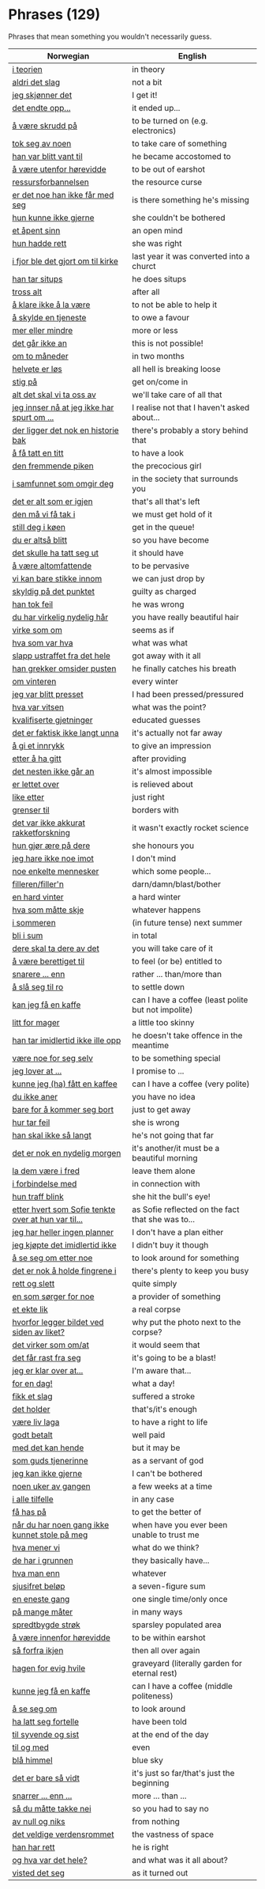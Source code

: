 # Phrases (129)

Phrases that mean something you wouldn't necessarily guess.

| Norwegian | English |
| --- | --- |
| [i teorien](https://www.ordnett.no/search?language=no&phrase=i%20teorien) | in theory |
| [aldri det slag](https://www.ordnett.no/search?language=no&phrase=aldri%20det%20slag) | not a bit |
| [jeg skjønner det](https://www.ordnett.no/search?language=no&phrase=jeg%20skjønner%20det) | I get it! |
| [det endte opp...](https://www.ordnett.no/search?language=no&phrase=det%20endte%20opp...) | it ended up... |
| [å være skrudd på](https://www.ordnett.no/search?language=no&phrase=å%20være%20skrudd%20på) | to be turned on (e.g. electronics) |
| [tok seg av noen](https://www.ordnett.no/search?language=no&phrase=tok%20seg%20av%20noen) | to take care of something |
| [han var blitt vant til](https://www.ordnett.no/search?language=no&phrase=han%20var%20blitt%20vant%20til) | he became accostomed to |
| [å være utenfor hørevidde](https://www.ordnett.no/search?language=no&phrase=å%20være%20utenfor%20hørevidde) | to be out of earshot |
| [ressursforbannelsen](https://www.ordnett.no/search?language=no&phrase=ressursforbannelsen) | the resource curse |
| [er det noe han ikke får med seg](https://www.ordnett.no/search?language=no&phrase=er%20det%20noe%20han%20ikke%20får%20med%20seg) | is there something he's missing |
| [hun kunne ikke gjerne](https://www.ordnett.no/search?language=no&phrase=hun%20kunne%20ikke%20gjerne) | she couldn't be bothered |
| [et åpent sinn](https://www.ordnett.no/search?language=no&phrase=et%20åpent%20sinn) | an open mind |
| [hun hadde rett](https://www.ordnett.no/search?language=no&phrase=hun%20hadde%20rett) | she was right |
| [i fjor ble det gjort om til kirke](https://www.ordnett.no/search?language=no&phrase=i%20fjor%20ble%20det%20gjort%20om%20til%20kirke) | last year it was converted into a churct |
| [han tar situps](https://www.ordnett.no/search?language=no&phrase=han%20tar%20situps) | he does situps |
| [tross alt](https://www.ordnett.no/search?language=no&phrase=tross%20alt) | after all |
| [å klare ikke å la være](https://www.ordnett.no/search?language=no&phrase=å%20klare%20ikke%20å%20la%20være) | to not be able to help it |
| [å skylde en tjeneste](https://www.ordnett.no/search?language=no&phrase=å%20skylde%20en%20tjeneste) | to owe a favour |
| [mer eller mindre](https://www.ordnett.no/search?language=no&phrase=mer%20eller%20mindre) | more or less |
| [det går ikke an](https://www.ordnett.no/search?language=no&phrase=det%20går%20ikke%20an) | this is not possible! |
| [om to måneder](https://www.ordnett.no/search?language=no&phrase=om%20to%20måneder) | in two months |
| [helvete er løs](https://www.ordnett.no/search?language=no&phrase=helvete%20er%20løs) | all hell is breaking loose |
| [stig på](https://www.ordnett.no/search?language=no&phrase=stig%20på) | get on/come in |
| [alt det skal vi ta oss av](https://www.ordnett.no/search?language=no&phrase=alt%20det%20skal%20vi%20ta%20oss%20av) | we'll take care of all that |
| [jeg innser nå at jeg ikke har spurt om ...](https://www.ordnett.no/search?language=no&phrase=jeg%20innser%20nå%20at%20jeg%20ikke%20har%20spurt%20om%20...) | I realise not that I haven't asked about... |
| [der ligger det nok en historie bak](https://www.ordnett.no/search?language=no&phrase=der%20ligger%20det%20nok%20en%20historie%20bak) | there's probably a story behind that |
| [å få tatt en titt](https://www.ordnett.no/search?language=no&phrase=å%20få%20tatt%20en%20titt) | to have a look |
| [den fremmende piken](https://www.ordnett.no/search?language=no&phrase=den%20fremmende%20piken) | the precocious girl |
| [i samfunnet som omgir deg](https://www.ordnett.no/search?language=no&phrase=i%20samfunnet%20som%20omgir%20deg) | in the society that surrounds you |
| [det er alt som er igjen](https://www.ordnett.no/search?language=no&phrase=det%20er%20alt%20som%20er%20igjen) | that's all that's left |
| [den må vi få tak i](https://www.ordnett.no/search?language=no&phrase=den%20må%20vi%20få%20tak%20i) | we must get hold of it |
| [still deg i køen](https://www.ordnett.no/search?language=no&phrase=still%20deg%20i%20køen) | get in the queue! |
| [du er altså blitt](https://www.ordnett.no/search?language=no&phrase=du%20er%20altså%20blitt) | so you have become |
| [det skulle ha tatt seg ut](https://www.ordnett.no/search?language=no&phrase=det%20skulle%20ha%20tatt%20seg%20ut) | it should have |
| [å være altomfattende](https://www.ordnett.no/search?language=no&phrase=å%20være%20altomfattende) | to be pervasive |
| [vi kan bare stikke innom](https://www.ordnett.no/search?language=no&phrase=vi%20kan%20bare%20stikke%20innom) | we can just drop by |
| [skyldig på det punktet](https://www.ordnett.no/search?language=no&phrase=skyldig%20på%20det%20punktet) | guilty as charged |
| [han tok feil](https://www.ordnett.no/search?language=no&phrase=han%20tok%20feil) | he was wrong |
| [du har virkelig nydelig hår](https://www.ordnett.no/search?language=no&phrase=du%20har%20virkelig%20nydelig%20hår) | you have really beautiful hair |
| [virke som om](https://www.ordnett.no/search?language=no&phrase=virke%20som%20om) | seems as if |
| [hva som var hva](https://www.ordnett.no/search?language=no&phrase=hva%20som%20var%20hva) | what was what |
| [slapp ustraffet fra det hele](https://www.ordnett.no/search?language=no&phrase=slapp%20ustraffet%20fra%20det%20hele) | got away with it all |
| [han grekker omsider pusten](https://www.ordnett.no/search?language=no&phrase=han%20grekker%20omsider%20pusten) | he finally catches his breath |
| [om vinteren](https://www.ordnett.no/search?language=no&phrase=om%20vinteren) | every winter |
| [jeg var blitt presset](https://www.ordnett.no/search?language=no&phrase=jeg%20var%20blitt%20presset) | I had been pressed/pressured |
| [hva var vitsen](https://www.ordnett.no/search?language=no&phrase=hva%20var%20vitsen) | what was the point? |
| [kvalifiserte gjetninger](https://www.ordnett.no/search?language=no&phrase=kvalifiserte%20gjetninger) | educated guesses |
| [det er faktisk ikke langt unna](https://www.ordnett.no/search?language=no&phrase=det%20er%20faktisk%20ikke%20langt%20unna) | it's actually not far away |
| [å gi et innrykk](https://www.ordnett.no/search?language=no&phrase=å%20gi%20et%20innrykk) | to give an impression |
| [etter å ha gitt](https://www.ordnett.no/search?language=no&phrase=etter%20å%20ha%20gitt) | after providing |
| [det nesten ikke går an](https://www.ordnett.no/search?language=no&phrase=det%20nesten%20ikke%20går%20an) | it's almost impossible |
| [er lettet over](https://www.ordnett.no/search?language=no&phrase=er%20lettet%20over) | is relieved about |
| [like etter](https://www.ordnett.no/search?language=no&phrase=like%20etter) | just right |
| [grenser til](https://www.ordnett.no/search?language=no&phrase=grenser%20til) | borders with |
| [det var ikke akkurat rakketforskning](https://www.ordnett.no/search?language=no&phrase=det%20var%20ikke%20akkurat%20rakketforskning) | it wasn't exactly rocket science |
| [hun gjør ære på dere](https://www.ordnett.no/search?language=no&phrase=hun%20gjør%20ære%20på%20dere) | she honours you |
| [jeg hare ikke noe imot](https://www.ordnett.no/search?language=no&phrase=jeg%20hare%20ikke%20noe%20imot) | I don't mind |
| [noe enkelte mennesker](https://www.ordnett.no/search?language=no&phrase=noe%20enkelte%20mennesker) | which some people... |
| [filleren/filler'n](https://www.ordnett.no/search?language=no&phrase=filleren/filler'n) | darn/damn/blast/bother |
| [en hard vinter](https://www.ordnett.no/search?language=no&phrase=en%20hard%20vinter) | a hard winter |
| [hva som måtte skje](https://www.ordnett.no/search?language=no&phrase=hva%20som%20måtte%20skje) | whatever happens |
| [i sommeren](https://www.ordnett.no/search?language=no&phrase=i%20sommeren) | (in future tense) next summer |
| [bli i sum](https://www.ordnett.no/search?language=no&phrase=bli%20i%20sum) | in total |
| [dere skal ta dere av det](https://www.ordnett.no/search?language=no&phrase=dere%20skal%20ta%20dere%20av%20det) | you will take care of it |
| [å være berettiget til](https://www.ordnett.no/search?language=no&phrase=å%20være%20berettiget%20til) | to feel (or be) entitled to |
| [snarere ... enn](https://www.ordnett.no/search?language=no&phrase=snarere%20...%20enn) | rather ... than/more than |
| [å slå seg til ro](https://www.ordnett.no/search?language=no&phrase=å%20slå%20seg%20til%20ro) | to settle down |
| [kan jeg få en kaffe](https://www.ordnett.no/search?language=no&phrase=kan%20jeg%20få%20en%20kaffe) | can I have a coffee (least polite but not impolite) |
| [litt for mager](https://www.ordnett.no/search?language=no&phrase=litt%20for%20mager) | a little too skinny |
| [han tar imidlertid ikke ille opp](https://www.ordnett.no/search?language=no&phrase=han%20tar%20imidlertid%20ikke%20ille%20opp) | he doesn't take offence in the meantime |
| [være noe for seg selv](https://www.ordnett.no/search?language=no&phrase=være%20noe%20for%20seg%20selv) | to be something special |
| [jeg lover at ...](https://www.ordnett.no/search?language=no&phrase=jeg%20lover%20at%20...) | I promise to ... |
| [kunne jeg (ha) fått en kaffee](https://www.ordnett.no/search?language=no&phrase=kunne%20jeg%20(ha)%20fått%20en%20kaffee) | can I have a coffee (very polite) |
| [du ikke aner](https://www.ordnett.no/search?language=no&phrase=du%20ikke%20aner) | you have no idea |
| [bare for å kommer seg bort](https://www.ordnett.no/search?language=no&phrase=bare%20for%20å%20kommer%20seg%20bort) | just to get away |
| [hur tar feil](https://www.ordnett.no/search?language=no&phrase=hur%20tar%20feil) | she is wrong |
| [han skal ikke så langt](https://www.ordnett.no/search?language=no&phrase=han%20skal%20ikke%20så%20langt) | he's not going that far |
| [det er nok en nydelig morgen](https://www.ordnett.no/search?language=no&phrase=det%20er%20nok%20en%20nydelig%20morgen) | it's another/it must be a beautiful morning |
| [la dem være i fred](https://www.ordnett.no/search?language=no&phrase=la%20dem%20være%20i%20fred) | leave them alone |
| [i forbindelse med](https://www.ordnett.no/search?language=no&phrase=i%20forbindelse%20med) | in connection with |
| [hun traff blink](https://www.ordnett.no/search?language=no&phrase=hun%20traff%20blink) | she hit the bull's eye! |
| [etter hvert som Sofie tenkte over at hun var til...](https://www.ordnett.no/search?language=no&phrase=etter%20hvert%20som%20Sofie%20tenkte%20over%20at%20hun%20var%20til...) | as Sofie reflected on the fact that she was to... |
| [jeg har heller ingen planner](https://www.ordnett.no/search?language=no&phrase=jeg%20har%20heller%20ingen%20planner) | I don't have a plan either |
| [jeg kjøpte det imidlertid ikke](https://www.ordnett.no/search?language=no&phrase=jeg%20kjøpte%20det%20imidlertid%20ikke) | I didn't buy it though |
| [å se seg om etter noe](https://www.ordnett.no/search?language=no&phrase=å%20se%20seg%20om%20etter%20noe) | to look around for something |
| [det er nok å holde fingrene i](https://www.ordnett.no/search?language=no&phrase=det%20er%20nok%20å%20holde%20fingrene%20i) | there's plenty to keep you busy |
| [rett og slett](https://www.ordnett.no/search?language=no&phrase=rett%20og%20slett) | quite simply |
| [en som sørger for noe](https://www.ordnett.no/search?language=no&phrase=en%20som%20sørger%20for%20noe) | a provider of something |
| [et ekte lik](https://www.ordnett.no/search?language=no&phrase=et%20ekte%20lik) | a real corpse |
| [hvorfor legger bildet ved siden av liket?](https://www.ordnett.no/search?language=no&phrase=hvorfor%20legger%20bildet%20ved%20siden%20av%20liket?) | why put the photo next to the corpse? |
| [det virker som om/at](https://www.ordnett.no/search?language=no&phrase=det%20virker%20som%20om/at) | it would seem that |
| [det får rast fra seg](https://www.ordnett.no/search?language=no&phrase=det%20får%20rast%20fra%20seg) | it's going to be a blast! |
| [jeg er klar over at...](https://www.ordnett.no/search?language=no&phrase=jeg%20er%20klar%20over%20at...) | I'm aware that... |
| [for en dag!](https://www.ordnett.no/search?language=no&phrase=for%20en%20dag!) | what a day! |
| [fikk et slag](https://www.ordnett.no/search?language=no&phrase=fikk%20et%20slag) | suffered a stroke |
| [det holder](https://www.ordnett.no/search?language=no&phrase=det%20holder) | that's/it's enough |
| [være liv laga](https://www.ordnett.no/search?language=no&phrase=være%20liv%20laga) | to have a right to life |
| [godt betalt](https://www.ordnett.no/search?language=no&phrase=godt%20betalt) | well paid |
| [med det kan hende](https://www.ordnett.no/search?language=no&phrase=med%20det%20kan%20hende) | but it may be |
| [som guds tjenerinne](https://www.ordnett.no/search?language=no&phrase=som%20guds%20tjenerinne) | as a servant of god |
| [jeg kan ikke gjerne](https://www.ordnett.no/search?language=no&phrase=jeg%20kan%20ikke%20gjerne) | I can't be bothered |
| [noen uker av gangen](https://www.ordnett.no/search?language=no&phrase=noen%20uker%20av%20gangen) | a few weeks at a time |
| [i alle tilfelle](https://www.ordnett.no/search?language=no&phrase=i%20alle%20tilfelle) | in any case |
| [få has på](https://www.ordnett.no/search?language=no&phrase=få%20has%20på) | to get the better of |
| [når du har noen gang ikke kunnet stole på meg](https://www.ordnett.no/search?language=no&phrase=når%20du%20har%20noen%20gang%20ikke%20kunnet%20stole%20på%20meg) | when have you ever been unable to trust me |
| [hva mener vi](https://www.ordnett.no/search?language=no&phrase=hva%20mener%20vi) | what do we think? |
| [de har i grunnen](https://www.ordnett.no/search?language=no&phrase=de%20har%20i%20grunnen) | they basically have... |
| [hva man enn](https://www.ordnett.no/search?language=no&phrase=hva%20man%20enn) | whatever |
| [sjusifret beløp](https://www.ordnett.no/search?language=no&phrase=sjusifret%20beløp) | a seven-figure sum |
| [en eneste gang](https://www.ordnett.no/search?language=no&phrase=en%20eneste%20gang) | one single time/only once |
| [på mange måter](https://www.ordnett.no/search?language=no&phrase=på%20mange%20måter) | in many ways |
| [spredtbygde strøk](https://www.ordnett.no/search?language=no&phrase=spredtbygde%20strøk) | sparsley populated area |
| [å være innenfor hørevidde](https://www.ordnett.no/search?language=no&phrase=å%20være%20innenfor%20hørevidde) | to be within earshot |
| [så forfra ikjen](https://www.ordnett.no/search?language=no&phrase=så%20forfra%20ikjen) | then all over again |
| [hagen for evig hvile](https://www.ordnett.no/search?language=no&phrase=hagen%20for%20evig%20hvile) | graveyard (literally garden for eternal rest) |
| [kunne jeg få en kaffe](https://www.ordnett.no/search?language=no&phrase=kunne%20jeg%20få%20en%20kaffe) | can I have a coffee (middle politeness) |
| [å se seg om](https://www.ordnett.no/search?language=no&phrase=å%20se%20seg%20om) | to look around |
| [ha latt seg fortelle](https://www.ordnett.no/search?language=no&phrase=ha%20latt%20seg%20fortelle) | have been told |
| [til syvende og sist](https://www.ordnett.no/search?language=no&phrase=til%20syvende%20og%20sist) | at the end of the day |
| [til og med](https://www.ordnett.no/search?language=no&phrase=til%20og%20med) | even |
| [blå himmel](https://www.ordnett.no/search?language=no&phrase=blå%20himmel) | blue sky |
| [det er bare så vidt](https://www.ordnett.no/search?language=no&phrase=det%20er%20bare%20så%20vidt) | it's just so far/that's just the beginning |
| [snarrer ... enn ...](https://www.ordnett.no/search?language=no&phrase=snarrer%20...%20enn%20...) | more ... than ... |
| [så du måtte takke nei](https://www.ordnett.no/search?language=no&phrase=så%20du%20måtte%20takke%20nei) | so you had to say no |
| [av null og niks](https://www.ordnett.no/search?language=no&phrase=av%20null%20og%20niks) | from nothing |
| [det veldige verdensrommet](https://www.ordnett.no/search?language=no&phrase=det%20veldige%20verdensrommet) | the vastness of space |
| [han har rett](https://www.ordnett.no/search?language=no&phrase=han%20har%20rett) | he is right |
| [og hva var det hele?](https://www.ordnett.no/search?language=no&phrase=og%20hva%20var%20det%20hele?) | and what was it all about? |
| [visted det seg](https://www.ordnett.no/search?language=no&phrase=visted%20det%20seg) | as it turned out |

